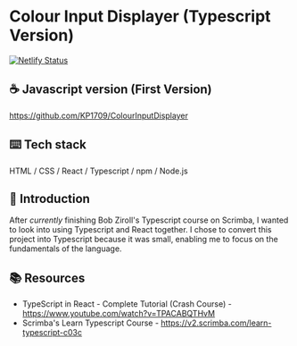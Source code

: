 # Colour Input Displayer (Typescript Version)
[![Netlify Status](https://api.netlify.com/api/v1/badges/8d06b61f-0f7c-4f63-ace4-8e4f65aedf3d/deploy-status)](https://app.netlify.com/sites/kareenapatel-colourinputdisplayerts/deploys)

## ☕ Javascript version (First Version)
https://github.com/KP1709/ColourInputDisplayer

## ⌨️ Tech stack 
HTML / CSS / React / Typescript /  npm / Node.js

## 🍼 Introduction
After *currently* finishing Bob Ziroll's Typescript course on Scrimba, I wanted to look into using Typescript and React together. I chose to convert this project into Typescript because it was small, enabling me to focus on the fundamentals of the language. 

## 📚 Resources 
- TypeScript in React - Complete Tutorial (Crash Course) - https://www.youtube.com/watch?v=TPACABQTHvM
- Scrimba's Learn Typescript Course - https://v2.scrimba.com/learn-typescript-c03c

